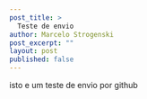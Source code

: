 ```yaml
---
post_title: >
  Teste de envio
author: Marcelo Strogenski
post_excerpt: ""
layout: post
published: false
---
```

isto e um teste de envio por github